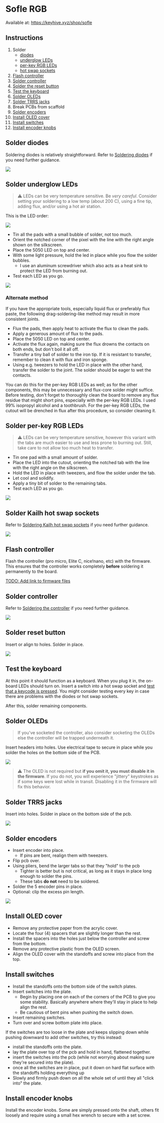 # Sofle RGB 

Available at: https://keyhive.xyz/shop/sofle

## Instructions

1. Solder
   - [diodes](#solder-diodes)
   - [underglow LEDs](#solder-underglow-leds)
   - [per-key RGB LEDs](#solder-per-key-rgb-leds)
   - [hot swap sockets](#solder-hot-swap-sockets)
1. [Flash controller](#flash-controller)
1. [Solder controller](#solder-controller)
1. [Solder the reset button](#Solder-reset-button)
1. [Test the keyboard](#test-the-keyboard)
1. [Solder OLEDs](#solder-oleds)
1. [Solder TRRS jacks](#solder-trrs-jacks)
1. Break PCBs from scaffold
1. [Solder encoders](#solder-encoders)
1. [Install OLED cover](#install-oled-cover)
1. [Install switches](#install-switches)
1. [Install encoder knobs](#install-encoder-knobs)

## Solder diodes

Soldering diodes is relatively straightforward. Refer to [Soldering diodes](../basic/soldering-diodes.md) if you need further guidance.

![](../images/sofle-rgb/diodes.gif)

## Solder underglow LEDs

> ⚠︎ LEDs can be very temperature sensitive. Be _very careful_. Consider setting your soldering to a low temp (about 200 C), using a fine tip, adding flux, and/or using a hot air station.

This is the LED order:

![](../images/sofle-rgb/LED_order%5B1%5D.png)


- Tin all the pads with a small bubble of solder, not too much.
- Orient the notched corner of the pixel with the line with the right angle shown on the silkscreen.
- Place the 5050 LED on top and center. 
- With some light pressure, hold the led in place while you flow the solder bubbles.
   - I use an aluminum screwdriver which also acts as a heat sink to protect the LED from burning out.
- Test each LED as you go.

![](../images/sofle-rgb/underglow-leds.gif)

### Alternate method

If you have the appropriate tools, especially liquid flux or preferably flux paste, the following drag-soldering-like method may result in more consistent joints.

- Flux the pads, then apply heat to activate the flux to clean the pads.
- Apply a generous amount of flux to the pads.
- Place the 5050 LED on top and center.
- Activate the flux again, making sure the flux drowns the contacts on both ends, but don't boil it all off.
- Transfer a tiny ball of solder to the iron tip. If it is resistant to transfer, remember to clean it with flux and iron sponge.
- Using e.g. tweezers to hold the LED in place with the other hand, transfer the solder to the joint. The solder should be eager to wet the contacts.

You can do this for the per-key RGB LEDs as well; as for the other components, this may be unnecessary and flux-core solder might suffice. Before testing, don't forget to thoroughly clean the board to remove any flux residue that might short pins, especially with the per-key RGB LEDs. I used 99% isopropyl alcohol and a toothbrush. For the per-key RGB LEDs, the cutout will be drenched in flux after this procedure, so consider cleaning it.

## Solder per-key RGB LEDs

> ⚠︎ LEDs can be very temperature sensitive, however this variant with the tabs are much easier to use and less prone to burning out. Still, take care to not allow too much heat to transfer.

- Tin one pad with a small amount of solder. 
- Place the LED into the cutout, orienting the notched tab with the line with the right angle on the silkscreen.
- Hold the LED in place with tweezers, and flow the solder under the tab. 
- Let cool and solidify. 
- Apply a tiny bit of solder to the remaining tabs. 
- Test each LED as you go.

![](../images/sofle-rgb/ez-leds.gif)

## Solder Kailh hot swap sockets

Refer to [Soldering Kailh hot swap sockets](../basic/soldering-kailh-hot-swap-sockets.md) if you need further guidance.

![](../images/sofle-rgb/sockets.gif)

## Flash controller

Flash the controller (pro micro, Elite C, nice!nano, etc) with the firmware. This ensures that the controller works completely **before** soldering it permanently to the board.

[TODO: Add link to firmware files](#todo)

## Solder controller

Refer to [Soldering the controller](../basic/soldering-the-controller.md) if you need further guidance.

![](../images/sofle-rgb/controller.gif)

## Solder reset button

Insert or align to holes. Solder in place.

![](../images/sofle-rgb/reset-button.gif)

## Test the keyboard

At this point it should function as a keyboard. When you plug it in, the on-board LEDs should turn on. Insert a switch into a hot swap socket and [test that a keycode is pressed](https://www.keyboardtester.com/tester.html). You might consider testing every key in case there are problems with the diodes or hot swap sockets.

After this, solder remaining components.

## Solder OLEDs

> If you've socketed the controller, also consider socketing the OLEDs else the controller will be trapped underneath it.

Insert headers into holes. Use electrical tape to secure in place while you solder the holes on the bottom side of the PCB.

![](../images/sofle-rgb/oleds.gif)

> ⚠︎ The OLED is not required but **if you omit it, you must disable it in the firmware**. If you do not, you will experience "jittery" keystrokes as if some keys were lost while in transit. Disabling it in the firmware will fix this behavior.

## Solder TRRS jacks

Insert into holes. Solder in place on the bottom side of the pcb.

![](../images/sofle-rgb/trrs-jack.gif)

## Solder encoders

- Insert encoder into place.
   - If pins are bent, realign them with tweezers.
- Flip pcb over.
- Using pliers, bend the larger tabs so that they "hold" to the pcb
   - Tighter is better but is not critical, as long as it stays in place long enough to solder the pins.
   - These tabs **do not** need to be soldered.
- Solder the 5 encoder pins in place.
- Optional: clip the excess pin length.

![](../images/sofle-rgb/encoder.jpg)

## Install OLED cover

- Remove any protective paper from the acrylic cover.
- Locate the four (4) spacers that are slightly longer than the rest.
- Install the spacers into the holes just below the controller and screw from the bottom.
- Remove any protective plastic from the OLED screen.
- Align the OLED cover with the standoffs and screw into place from the top.

## Install switches

- Install the standoffs onto the bottom side of the switch plates.
- Insert switches into the plate.
   - Begin by placing one on each of the corners of the PCB to give you some stability. Basically anywhere where they'll stay in place to help align the rest.
   - Be cautious of bent pins when pushing the switch down.
- Insert remaining switches.
- Turn over and screw bottom plate into place.

If the switches are too loose in the plate and keeps slipping down while pushing downward to add other switches, try this instead:

- install the standoffs onto the plate.
- lay the plate over top of the pcb and hold in hand, flattened together.
- insert the switches into the pcb (while not worrying about making sure they're secured into the plate).
- once all the switches are in place, put it down on hard flat surface with the standoffs holding everything up
- Slowly and firmly push down on all the whole set of until they all "click into" the plate.

## Install encoder knobs

Install the encoder knobs. Some are simply pressed onto the shaft, others fit loosely and require using a small hex wrench to secure with a set screw.
